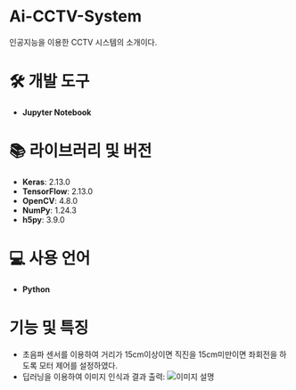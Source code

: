 # Ai-CCTV-System

인공지능을 이용한 CCTV 시스템의 소개이다.

# 🛠 개발 도구
* **Jupyter Notebook**
# 📚 라이브러리 및 버전
* **Keras**: 2.13.0
* **TensorFlow**: 2.13.0
* **OpenCV**: 4.8.0
* **NumPy**: 1.24.3
* **h5py**: 3.9.0

# 💻 사용 언어
* **Python**

# 기능 및 특징
* 초음파 센서를 이용하여 거리가 15cm이상이면 직진을 15cm미만이면 좌회전을 하도록 모터 제어를 설정하였다.
* 딥러닝을 이용하여 이미지 인식과 결과 출력:
![이미지 설명](https://i.postimg.cc/ryBYvDN2/0.png)
